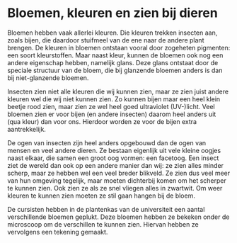 # Bloemen, kleuren en zien bij dieren
Bloemen hebben vaak allerlei kleuren. Die kleuren trekken insecten aan, zoals bijen, die daardoor stuifmeel van de ene naar de andere plant brengen. De kleuren in bloemen ontstaan vooral door zogeheten pigmenten: een soort kleurstoffen. Maar naast kleur, kunnen de bloemen ook nog een andere eigenschap hebben, namelijk glans. Deze glans ontstaat door de speciale structuur van de bloem, die bij glanzende bloemen anders is dan bij niet-glanzende bloemen.

Insecten zien niet alle kleuren die wij kunnen zien, maar ze zien juist andere kleuren wel die wij niet kunnen zien. Zo kunnen bijen maar een heel klein beetje rood zien, maar zien ze wel heel goed ultraviolet (UV-)licht. Veel bloemen zien er voor bijen (en andere insecten) daarom heel anders uit (qua kleur) dan voor ons. Hierdoor worden ze voor de bijen extra aantrekkelijk.

De ogen van insecten zijn heel anders opgebouwd dan de ogen van mensen en veel andere dieren. Ze bestaan eigenlijk uit vele kleine oogjes naast elkaar, die samen een groot oog vormen: een facetoog. Een insect ziet de wereld dan ook op een andere manier dan wij: ze zien alles minder scherp, maar ze hebben wel een veel breder blikveld. Ze zien dus veel meer van hun omgeving tegelijk, maar moeten dichterbij komen om het scherper te kunnen zien. Ook zien ze als ze snel vliegen alles in zwartwit. Om weer kleuren te kunnen zien moeten ze stil gaan hangen bij de bloem.

De cursisten hebben in de plantenkas van de universiteit een aantal verschillende bloemen geplukt. Deze bloemen hebben ze bekeken onder de microscoop om de verschillen te kunnen zien. Hiervan hebben ze vervolgens een tekening gemaakt.
